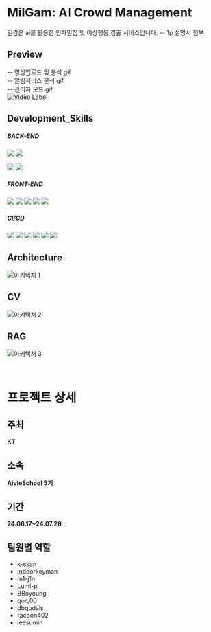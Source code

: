 # MilGam: AI Crowd Management
밀감은 ai를 활용한 인파밀집 및 이상행동 검출 서비스입니다.
-- 1p 설명서 첨부
## Preview
-- 영상업로드 및 분석 gif
<br/>
-- 알림서비스 분석 gif
<br/>
-- 관리자 모드 gif
<br/>
[![Video Label](http://img.youtube.com/vi/FxWXDx1QPDk/0.jpg)](https://youtu.be/'FxWXDx1QPDk)
## Development_Skills

##### BACK-END

<img src="https://img.shields.io/badge/Spring Boot-6DB33F?style=flat&logo=Spring Boot&logoColor=white"/> <img src="https://img.shields.io/badge/Java-007396?style=flat&logo=Java&logoColor=white"/>

<img src="https://img.shields.io/badge/Flask-000000?style=flat&logo=flask&logoColor=white"/> <img src="https://img.shields.io/badge/Python-3776AB?style=flat&logo=Python&logoColor=white"/>

##### FRONT-END

<img src="https://img.shields.io/badge/HTML5-E34F26?style=flat&logo=HTML5&logoColor=white"/></a>
<img src="https://img.shields.io/badge/CSS3-1572B6?style=flat&logo=CSS3&logoColor=white"/></a>
<img src="https://img.shields.io/badge/JavaScript-F7DF1E?style=flat&logo=JavaScript&logoColor=white"/></a>
<img src="https://img.shields.io/badge/React-61DAFB?style=flat&logo=react&logoColor=white"/></a>
<img src="https://img.shields.io/badge/Bootstrap-7952B3?style=flat&logo=Bootstrap&logoColor=white"/></a>

##### CI/CD

<img src="https://img.shields.io/badge/Git-F05032?style=flat&logo=Git&logoColor=white"/></a>
<img src="https://img.shields.io/badge/GitHub-181717?style=flat&logo=GitHub&logoColor=white"/></a>
<img src="https://img.shields.io/badge/Jenkins-D24939?style=flat&logo=Jenkins&logoColor=white"/></a>
<img src="https://img.shields.io/badge/Amazon EC2-FF9900?style=flat&logo=Amazon EC2&logoColor=white"/></a>
<img src="https://img.shields.io/badge/GCP-4285F4?style=flat&logo=googlecloud&logoColor=white"/></a>
<img src="https://img.shields.io/badge/Filezilla-BF0000?style=flat&logo=filezilla&logoColor=white"/></a> 

## Architecture
![아키텍처 1](https://github.com/user-attachments/assets/aeb1bb27-b83e-46b0-acad-1c70e444980a)

## CV
![아키텍처 2](https://github.com/user-attachments/assets/22d30544-4f5c-4e00-b6da-29b250f5527d)

## RAG
![아키텍처 3](https://github.com/user-attachments/assets/46a176ac-377f-446d-ad2d-18cd3e30027e)

<br />

# 프로젝트 상세

## 주최
**KT**

## 소속
**AivleSchool 5기**

## 기간
**24.06.17~24.07.26**

## 팀원별 역할
- k-ssan
- indoorkeyman
- m1-j1n
- Lumi-p
- BBoyoung
- qor_00
- dbqudals
- racoon402
- leesumin
